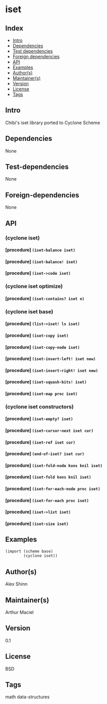 # iset

## Index 
- [Intro](#Intro)
- [Dependencies](#Dependencies)
- [Test dependencies](#Test-dependencies)
- [Foreign dependencies](#Foreign-dependencies)
- [API](#API)
- [Examples](#Examples)
- [Author(s)](#Author(s))
- [Maintainer(s)](#Maintainer(s))
- [Version](#Version) 
- [License](#License) 
- [Tags](#Tags) 

## Intro 
Chibi's iset library ported to Cyclone Scheme

## Dependencies 
None

## Test-dependencies 
None

## Foreign-dependencies 
None

## API 

### (cyclone iset)

#### [procedure]   `(iset-balance iset)`


#### [procedure]   `(iset-balance! iset)`


#### [procedure]   `(iset->code iset)`


### (cyclone iset optimize)

#### [procedure]   `(iset-contains? iset n)`


### (cyclone iset base)

#### [procedure]   `(list->iset! ls iset)`


#### [procedure]   `(iset-copy iset)`


#### [procedure]   `(iset-copy-node iset)`


#### [procedure]   `(iset-insert-left! iset new)`


#### [procedure]   `(iset-insert-right! iset new)`


#### [procedure]   `(iset-squash-bits! iset)`


#### [procedure]   `(iset-map proc iset)`


### (cyclone iset constructors)

#### [procedure]   `(iset-empty? iset)`


#### [procedure]   `(iset-cursor-next iset cur)`


#### [procedure]   `(iset-ref iset cur)`


#### [procedure]   `(end-of-iset? iset cur)`


#### [procedure]   `(iset-fold-node kons knil iset)`


#### [procedure]   `(iset-fold kons knil iset)`


#### [procedure]   `(iset-for-each-node proc iset)`


#### [procedure]   `(iset-for-each proc iset)`


#### [procedure]   `(iset->list iset)`


#### [procedure]   `(iset-size iset)`


## Examples
```scheme
(import (scheme base)
        (cyclone iset))
```

## Author(s)
Alex Shinn

## Maintainer(s) 
Arthur Maciel

## Version 
0.1

## License 
BSD

## Tags 
math data-structures
